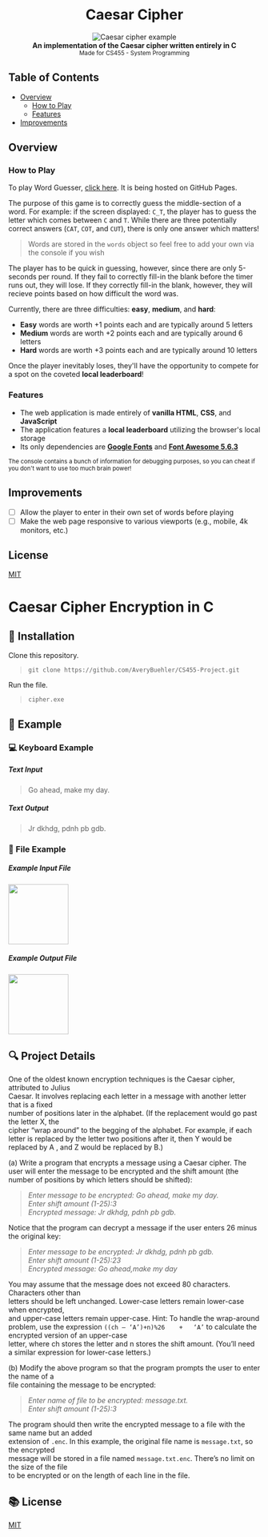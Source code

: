 <div align="center">
  <h1>Caesar Cipher</h1>
</div>

<div align="center">
  <img src="https://cdncontribute.geeksforgeeks.org/wp-content/uploads/ceaserCipher.png" alt="Caesar cipher example">
</div>

<div align="center">
  <strong>An implementation of the Caesar cipher written entirely in C</strong>
</div>  


  
<div align="center">  
  <sub>Made for CS455 - System Programming</sub>
</div>

## Table of Contents
- [Overview](#overview)
  - [How to Play](#how-to-play)
  - [Features](#features)
- [Improvements](#improvements)

## Overview
  ### How to Play
  To play Word Guesser, [click here](https://averybuehler.github.io/CS275-Final-Project/). It is being hosted on GitHub Pages.
  
  The purpose of this game is to correctly guess the middle-section of a word. For example: if the screen displayed: `C_T`, the player    has to guess the letter which comes between `C` and `T`. While there are three potentially correct answers (`CAT`, `COT`, and `CUT`), there is only one answer which matters!
  
  > Words are stored in the `words` object so feel free to add your own via the console if you wish 
  
  The player has to be quick in guessing, however, since there are only 5-seconds per round. If they fail to correctly fill-in the blank before the timer runs out, they will lose. If they correctly fill-in the blank, however, they will recieve points based on how difficult the word was.
  
Currently, there are three difficulties: **easy**, **medium**, and **hard**:
- **Easy** words are worth +1 points each and are typically around 5 letters
- **Medium** words are worth +2 points each and are typically around 6 letters
- **Hard** words are worth +3 points each and are typically around 10 letters


Once the player inevitably loses, they'll have the opportunity to compete for a spot on the coveted **local leaderboard**! 

### Features
- The web application is made entirely of **vanilla HTML**, **CSS**, and **JavaScript**
- The application features a  **local leaderboard** utilizing the browser's local storage
- Its only dependencies are **[Google Fonts](https://fonts.google.com/)** and **[Font Awesome 5.6.3](https://fontawesome.com/)**

<sub>The console contains a bunch of information for debugging purposes, so you can cheat if you don't want to use too much brain power! </sub>

## Improvements
- [ ] Allow the player to enter in their own set of words before playing
- [ ] Make the web page responsive to various viewports (e.g., mobile, 4k monitors, etc.)

## License
[MIT](https://tldrlegal.com/license/mit-license)


# Caesar Cipher Encryption in C

## :rocket: Installation
Clone this repository.

>```git clone https://github.com/AveryBuehler/CS455-Project.git```

Run the file.

>```cipher.exe```

## :running: Example
### :computer: Keyboard Example
##### Text Input
  >Go	ahead,	make	my	day.   
  
##### Text Output
>Jr	dkhdg,	pdnh	pb	gdb.

### :file_folder: File Example
##### Example Input File
<img src="https://i.imgur.com/HHE57Jm.jpg" height="120">

##### Example Output File
<img src="https://i.imgur.com/9aF6M97.jpg" height="120">

## :mag: Project Details
One	of	the oldest known encryption techniques is	the Caesar cipher, attributed	to Julius	
Caesar.	 It	involves replacing	 each	 letter	 in	 a	 message	 with	 another letter	that is	a	fixed	
number	of positions	later	in	the	alphabet.	(If	the	replacement	would	go	past	the	letter X, the	
cipher	“wrap	around”	to	the	begging	of	the	alphabet.	For	example,	if	each	letter	is replaced	
by	the	letter two	positions	after	it,	then Y	would	be replaced by A	, and	Z	would	be replaced	
by	B.)	    
    
  (a)	Write	a	program	that	encrypts	a	message	using	a	Caesar	cipher.	The	user	will	enter	the	
message	 to	be	encrypted	and	 the	 shift	amount	 (the	number	 of	positions	by	which	letters	
should	be	shifted):  
  >*Enter	message	to	be	encrypted:	Go	ahead,	make	my	day.  
>Enter	shift	amount	(1-25):3  
>Encrypted	message:	Jr	dkhdg,	pdnh	pb	gdb.*  
  
  Notice that the program can decrypt a	message	if the user	enters 26 minus	the	original key:  
  >*Enter	message	to	be	encrypted:	Jr	dkhdg,	pdnh	pb	gdb.  
>Enter	shift	amount	(1-25):23  
>Encrypted	message:	Go	ahead,make	my	day*   
  
  You	may	assume	that	the	message	does	not	exceed	80	characters.	Characters	other	than	
letters	should	be	left	unchanged.	Lower-case	letters	remain	lower-case	when	encrypted,	
and	upper-case	letters	remain	upper-case.	Hint:	To	handle	the	wrap-around	problem,	use	
the	expression	```((ch	– ‘A’)+n)%26	+	‘A’```	to	calculate	the	encrypted	version	of	an	upper-case	
letter,	where	ch	stores	the	letter	and	n	stores	the	shift	amount.	(You’ll	need	a	similar	
expression	for	lower-case	letters.)  
  
  
  (b)	Modify the above	program	so	that	the	program	prompts	the	user	to	enter	the	name	of	a	
file	containing	the	message	to	be	encrypted:  
>*Enter	name	of	file	to	be	encrypted:	message.txt.  
>Enter	shift	amount	(1-25):3*  
   
   The	program	should then	write	the	encrypted	message	to	a	file	with	the	same	name	but	an	added	
extension	of	```.enc```.	In	this	example,	the	original	file	name	is	```message.txt```,	so	the	encrypted	
message	will	be	stored	in	a	file	named	```message.txt.enc```.	There’s	no	limit	on	the	size	of	the	file	
to	be	encrypted	or	on	the	length	of	each	line	in	the	file.

## :books: License
[MIT](https://choosealicense.com/licenses/mit/)
    

